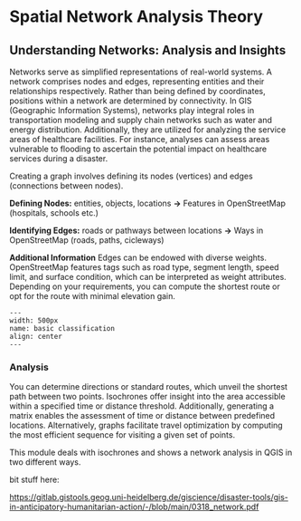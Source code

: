 # Spatial Network Analysis Theory


## Understanding Networks: Analysis and Insights
Networks serve as simplified representations of real-world systems. A network comprises nodes and edges, representing entities and their relationships respectively. Rather than being defined by coordinates, positions within a network are determined by connectivity. In GIS (Geographic Information Systems), networks play integral roles in transportation modeling and supply chain networks such as water and energy distribution. Additionally, they are utilized for analyzing the service areas of healthcare facilities. For instance, analyses can assess areas vulnerable to flooding to ascertain the potential impact on healthcare services during a disaster.


Creating a graph involves defining its nodes (vertices) and edges (connections between nodes). 
 
**Defining Nodes:** entities, objects, locations **&rarr;** Features in OpenStreetMap (hospitals, schools etc.)

**Identifying Edges:** roads or pathways between locations **&rarr;** Ways in OpenStreetMap (roads, paths, cicleways)

**Additional Information**
Edges can be endowed with diverse weights. OpenStreetMap features tags such as road type, segment length, speed limit, and surface condition, which can be interpreted as weight attributes. Depending on your requirements, you  can compute the shortest route or opt for the route with minimal elevation gain.

 ```{figure} /fig/data_to_network.drawio.png
---
width: 500px
name: basic classification
align: center
---
```

### Analysis
You can determine directions or standard routes, which unveil the shortest path between two points. Isochrones offer insight into the area accessible within a specified time or distance threshold. Additionally, generating a matrix enables the assessment of time or distance between predefined locations. Alternatively, graphs facilitate travel optimization by computing the most efficient sequence for visiting a given set of points.


This module deals with isochrones and shows a network analysis in QGIS in two different ways.


bit stuff here:

https://gitlab.gistools.geog.uni-heidelberg.de/giscience/disaster-tools/gis-in-anticipatory-humanitarian-action/-/blob/main/0318_network.pdf
